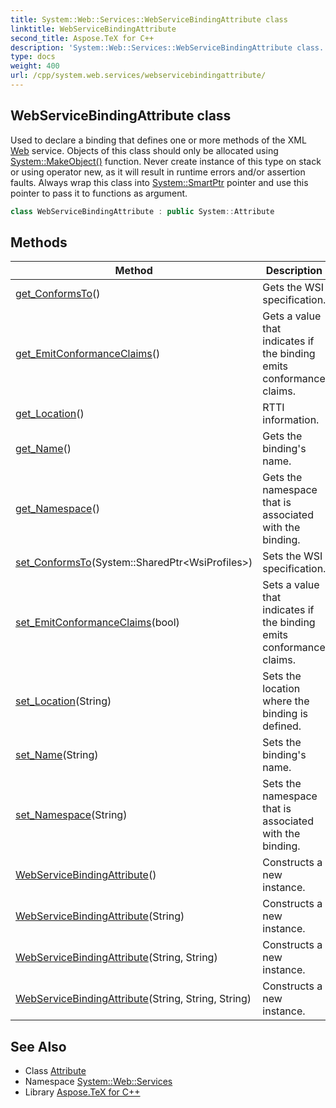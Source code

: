 ```yaml
---
title: System::Web::Services::WebServiceBindingAttribute class
linktitle: WebServiceBindingAttribute
second_title: Aspose.TeX for C++
description: 'System::Web::Services::WebServiceBindingAttribute class. Used to declare a binding that defines one or more methods of the XML Web service. Objects of this class should only be allocated using System::MakeObject() function. Never create instance of this type on stack or using operator new, as it will result in runtime errors and/or assertion faults. Always wrap this class into System::SmartPtr pointer and use this pointer to pass it to functions as argument in C++.'
type: docs
weight: 400
url: /cpp/system.web.services/webservicebindingattribute/
---
```

## WebServiceBindingAttribute class


Used to declare a binding that defines one or more methods of the XML [Web](../../system.web/) service. Objects of this class should only be allocated using [System::MakeObject()](../../system/makeobject/) function. Never create instance of this type on stack or using operator new, as it will result in runtime errors and/or assertion faults. Always wrap this class into [System::SmartPtr](../../system/smartptr/) pointer and use this pointer to pass it to functions as argument.

```cpp
class WebServiceBindingAttribute : public System::Attribute
```

## Methods

| Method | Description |
| --- | --- |
| [get_ConformsTo](./get_conformsto/)() | Gets the WSI specification. |
| [get_EmitConformanceClaims](./get_emitconformanceclaims/)() | Gets a value that indicates if the binding emits conformance claims. |
| [get_Location](./get_location/)() | RTTI information. |
| [get_Name](./get_name/)() | Gets the binding's name. |
| [get_Namespace](./get_namespace/)() | Gets the namespace that is associated with the binding. |
| [set_ConformsTo](./set_conformsto/)(System::SharedPtr\<WsiProfiles\>) | Sets the WSI specification. |
| [set_EmitConformanceClaims](./set_emitconformanceclaims/)(bool) | Sets a value that indicates if the binding emits conformance claims. |
| [set_Location](./set_location/)(String) | Sets the location where the binding is defined. |
| [set_Name](./set_name/)(String) | Sets the binding's name. |
| [set_Namespace](./set_namespace/)(String) | Sets the namespace that is associated with the binding. |
| [WebServiceBindingAttribute](./webservicebindingattribute/)() | Constructs a new instance. |
| [WebServiceBindingAttribute](./webservicebindingattribute/)(String) | Constructs a new instance. |
| [WebServiceBindingAttribute](./webservicebindingattribute/)(String, String) | Constructs a new instance. |
| [WebServiceBindingAttribute](./webservicebindingattribute/)(String, String, String) | Constructs a new instance. |
## See Also

* Class [Attribute](../../system/attribute/)
* Namespace [System::Web::Services](../)
* Library [Aspose.TeX for C++](../../)

